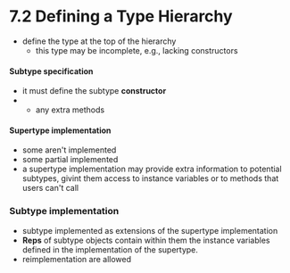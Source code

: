 7.2 Defining a Type Hierarchy
===

- define the type at the top of the hierarchy
	- this type may be incomplete, e.g., lacking constructors

#### Subtype specification
- it must define the subtype **constructor**
- + any extra methods 

#### Supertype implementation
- some aren't implemented
- some partial implemented
- a supertype implementation may provide extra information to potential subtypes, givint them access to instance variables or to methods that users can't call

### Subtype implementation
- subtype implemented as extensions of the supertype implementation
- **Reps** of subtype objects contain within them the instance variables defined in the implementation of the supertype. 
- reimplementation are allowed
	